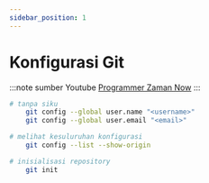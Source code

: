 ```yaml
---
sidebar_position: 1
---
```


# Konfigurasi Git

:::note sumber
Youtube [Programmer Zaman Now](https://www.youtube.com/watch?v=fQbTeNX1mvM&list=PL-CtdCApEFH_lYGV8hxqjtKmFA_xeLupq)
:::

```bash
# tanpa siku
    git config --global user.name "<username>"
    git config --global user.email "<email>"

# melihat kesuluruhan konfigurasi
    git config --list --show-origin

# inisialisasi repository
    git init
```
